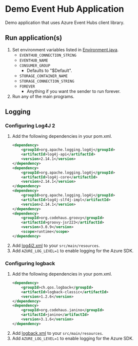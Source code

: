 # Demo Event Hub Application

Demo application that uses Azure Event Hubs client library.

## Run application(s)

1. Set environment variables listed in [Environment.java](./src/main/java/org/example/Environment.java).
   * `EVENTHUB_CONNECTION_STRING`
   * `EVENTHUB_NAME`
   * `CONSUMER_GROUP`
     * Defaults to "$Default".
   * `STORAGE_CONTAINER_NAME`
   * `STORAGE_CONNECTION_STRING`
   * `FOREVER`
      * Anything if you want the sender to run forever.
1. Run any of the main programs.

## Logging

### Configuring Log4J 2

1. Add the following dependencies in your pom.xml.
    ```xml
    <dependency>
        <groupId>org.apache.logging.log4j</groupId>
        <artifactId>log4j-api</artifactId>
        <version>2.14.1</version>
    </dependency>
    <dependency>
        <groupId>org.apache.logging.log4j</groupId>
        <artifactId>log4j-core</artifactId>
        <version>2.14.1</version>
    </dependency>
    <dependency>
        <groupId>org.apache.logging.log4j</groupId>
        <artifactId>log4j-slf4j-impl</artifactId>
        <version>2.14.1</version>
    </dependency>
    <dependency>
        <groupId>org.codehaus.groovy</groupId>
        <artifactId>groovy-jsr223</artifactId>
        <version>3.0.9</version>
        <scope>runtime</scope>
    </dependency>
    ```
1. Add [log4j2.xml](./src/main/resources/log4j2.xml) to your `src/main/resources`.
1. Add `AZURE_LOG_LEVEL=1` to enable logging for the Azure SDK.

### Configuring logback

1. Add the following dependencies in your pom.xml.
    ```xml
    <dependency>
        <groupId>ch.qos.logback</groupId>
        <artifactId>logback-classic</artifactId>
        <version>1.2.6</version>
    </dependency>
    <dependency>
        <groupId>org.codehaus.janino</groupId>
        <artifactId>janino</artifactId>
        <version>3.1.6</version>
    </dependency>
    ```
1. Add [logback.xml](./src/main/resources/logback.xml) to your `src/main/resources`.
1. Add `AZURE_LOG_LEVEL=1` to enable logging for the Azure SDK.
